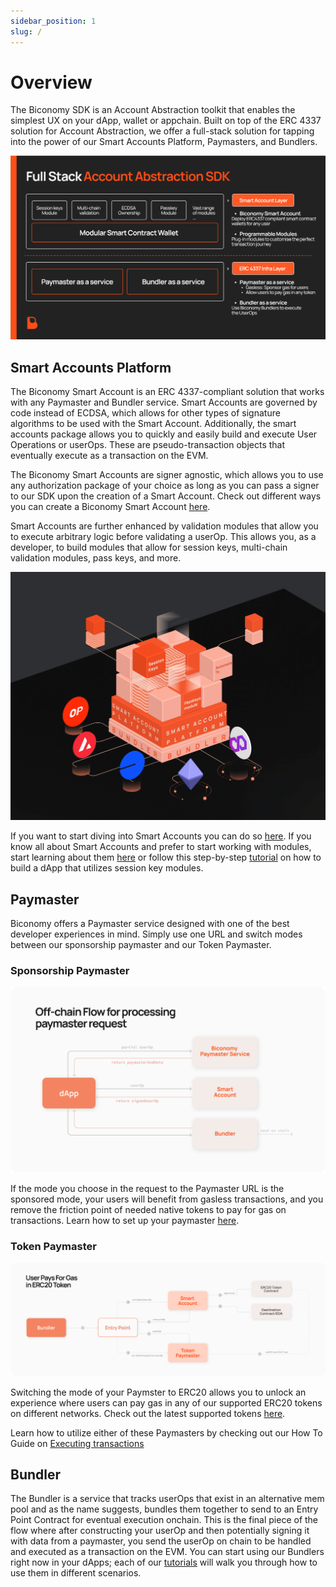 ```yaml
---
sidebar_position: 1
slug: /
---
```


# Overview

The Biconomy SDK is an Account Abstraction toolkit that enables the simplest UX on your dApp, wallet or appchain. Built on top of the ERC 4337 solution for Account Abstraction, we offer a full-stack solution for tapping into the power of our Smart Accounts Platform, Paymasters, and Bundlers.

![FullStakAA](./images/overview/fullstackaa.png)

## Smart Accounts Platform

The Biconomy Smart Account is an ERC 4337-compliant solution that works with any Paymaster and Bundler service. Smart Accounts are governed by code instead of ECDSA, which allows for other types of signature algorithms to be used with the Smart Account. Additionally, the smart accounts package allows you to quickly and easily build and execute User Operations or userOps. These are pseudo-transaction objects that eventually execute as a transaction on the EVM.

The Biconomy Smart Accounts are signer agnostic, which allows you to use any authorization package of your choice as long as you can pass a signer to our SDK upon the creation of a Smart Account. Check out different ways you can create a Biconomy Smart Account [here](/category/signers).

Smart Accounts are further enhanced by validation modules that allow you to execute arbitrary logic before validating a userOp. This allows you, as a developer, to build modules that allow for session keys, multi-chain validation modules, pass keys, and more.

![ModularSA](./images/overview/modularsa.png)

If you want to start diving into Smart Accounts you can do so [here](/category/smart-accounts). If you know all about Smart Accounts and prefer to start working with modules, start learning about them [here](/category/modules) or follow this step-by-step [tutorial](/category/session-keys-tutorial) on how to build a dApp that utilizes session key modules.

## Paymaster

Biconomy offers a Paymaster service designed with one of the best developer experiences in mind. Simply use one URL and switch modes between our sponsorship paymaster and our Token Paymaster.

### Sponsorship Paymaster

![Sponsored](./images/overview/sponsored.png)

If the mode you choose in the request to the Paymaster URL is the sponsored mode, your users will benefit from gasless transactions, and you remove the friction point of needed native tokens to pay for gas on transactions. Learn how to set up your paymaster [here](/dashboard/paymaster).

### Token Paymaster

![Erc20](./images/overview/erc20gas.png)

Switching the mode of your Paymster to ERC20 allows you to unlock an experience where users can pay gas in any of our supported ERC20 tokens on different networks. Check out the latest supported tokens [here](/supportedchains/supportedTokens).

Learn how to utilize either of these Paymasters by checking out our How To Guide on [Executing transactions](/category/executing-transactions)

## Bundler

The Bundler is a service that tracks userOps that exist in an alternative mem pool and as the name suggests, bundles them together to send to an Entry Point Contract for eventual execution onchain. This is the final piece of the flow where after constructing your userOp and then potentially signing it with data from a paymaster, you send the userOp on chain to be handled and executed as a transaction on the EVM. You can start using our Bundlers right now in your dApps; each of our [tutorials](/category/tutorials) will walk you through how to use them in different scenarios.
